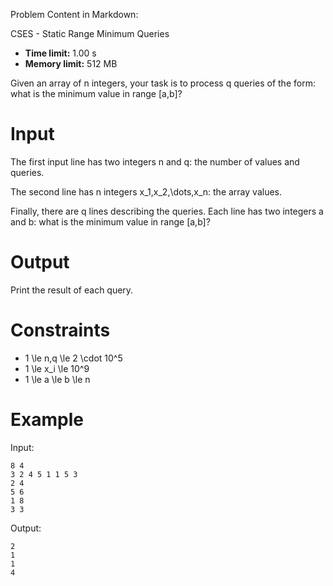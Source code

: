 Problem Content in Markdown:


CSES \- Static Range Minimum Queries




* **Time limit:** 1\.00 s
* **Memory limit:** 512 MB




Given an array of n integers, your task is to process q queries of the form: what is the minimum value in range \[a,b]?


Input
=====


The first input line has two integers n and q: the number of values and queries.


The second line has n integers x\_1,x\_2,\\dots,x\_n: the array values.


Finally, there are q lines describing the queries. Each line has two integers a and b: what is the minimum value in range \[a,b]?


Output
======


Print the result of each query.


Constraints
===========


* 1 \\le n,q \\le 2 \\cdot 10^5
* 1 \\le x\_i \\le 10^9
* 1 \\le a \\le b \\le n


Example
=======


Input:



```
8 4
3 2 4 5 1 1 5 3
2 4
5 6
1 8
3 3

```

Output:



```
2
1
1
4

```
 
